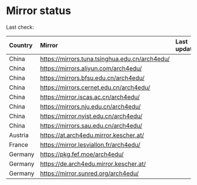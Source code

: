 <script src="./time.js"></script>
# Mirror status
Last check: <script type="text/javascript">localize(1727220048.548108);</script>

|Country|Mirror|Last update|
|:------|:-----|:----------|
|China|https://mirrors.tuna.tsinghua.edu.cn/arch4edu/|<script type="text/javascript">localize(1727203398);</script>|
|China|https://mirrors.aliyun.com/arch4edu/|<script type="text/javascript">localize(1727203398);</script>|
|China|https://mirrors.bfsu.edu.cn/arch4edu/|<script type="text/javascript">localize(1727203398);</script>|
|China|https://mirrors.cernet.edu.cn/arch4edu/|<script type="text/javascript">localize(1727203398);</script>|
|China|https://mirror.iscas.ac.cn/arch4edu/|<script type="text/javascript">localize(1727203398);</script>|
|China|https://mirrors.nju.edu.cn/arch4edu/|<script type="text/javascript">localize(1727116993);</script>|
|China|https://mirror.nyist.edu.cn/arch4edu/|<script type="text/javascript">localize(1727160386);</script>|
|China|https://mirrors.sau.edu.cn/arch4edu/|<script type="text/javascript">localize(1727160386);</script>|
|Austria|https://at.arch4edu.mirror.kescher.at/|<script type="text/javascript">localize(1727203398);</script>|
|France|https://mirror.lesviallon.fr/arch4edu/|<script type="text/javascript">localize(1727160386);</script>|
|Germany|https://pkg.fef.moe/arch4edu/|<script type="text/javascript">localize(1727203398);</script>|
|Germany|https://de.arch4edu.mirror.kescher.at/|<script type="text/javascript">localize(1727203398);</script>|
|Germany|https://mirror.sunred.org/arch4edu/|<script type="text/javascript">localize(1727203398);</script>|

<script src="./tablefilter/tablefilter.js"></script>
<script src="./table.js"></script>